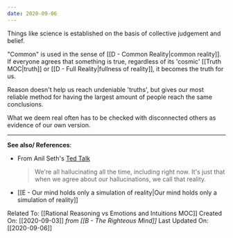 ```yaml
---
date: 2020-09-06
---
```


Things like science is established on the basis of collective judgement and belief. 

"Common" is used in the sense of [[D - Common Reality|common reality]]. If everyone agrees that something is true, regardless of its 'cosmic' [[Truth MOC|truth]] or [[D - Full Reality|fullness of reality]], it becomes the truth for us. 

Reason doesn't help us reach undeniable 'truths', but gives our most reliable method for having the largest amount of people reach the same conclusions.

What we deem real often has to be checked with disconnected others as evidence of our own version. 

---
**See also/ References**:
- From Anil Seth's [Ted Talk](https://www.youtube.com/watch?v=lyu7v7nWzfo)
	> We're all hallucinating all the time, including right now. It's just that when we agree about our hallucinations, we call that reality.

- [[E - Our mind holds only a simulation of reality|Our mind holds only a simulation of reality]]

Related To: [[Rational Reasoning vs Emotions and Intuitions MOC]]
Created On: [[2020-09-03]] *from [[B - The Righteous Mind]]*
Last Updated On: [[2020-09-06]]